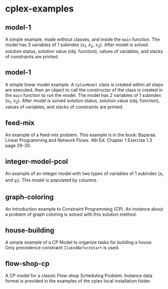 # cplex-examples
 
## model-1
A simple example, made without classes, and inside the ```main``` function. The model has 3 variables of 1 subindex (x<sub>1</sub>, x<sub>2</sub>, x<sub>3</sub>). After model is solved solution status, solution value (obj. function), values of variables, and slacks of constraints are printed.

## model-1
A simple linear model example. A ```CplexModel``` class is created within all steps are executed, then an object to call the constructor of the class is created in the ```main``` function to run the model. The model has 2 variables of 1 subindex (x<sub>1</sub>, x<sub>2</sub>). After model is solved solution status, solution value (obj. function), values of variables, and slacks of constraints are printed.

## feed-mix
An example of a feed-mix problem. This example is in the book: Bazaraa. Linear Programming and Network Flows. 4th Ed. Chapter 1 Exercise 1.3 page 29-30.

## integer-model-pcol
An example of an integer model with two types of variables of 1 subindex (x<sub>i</sub> and y<sub>i</sub>). This model is populated by columns.

## graph-coloring
An introduction example to Constraint Programming (CP). An instance about a problem of graph coloring is solved with this solution method.

## house-building
A simple example of a CP Model to organize tasks for building a house. Only precedence constraint ```IloEndBeforeStart``` is used.

## flow-shop-cp
A CP model for a classic Flow-shop Scheduling Problem. Instance data format is provided in the examples of the cplex local installation folder.
